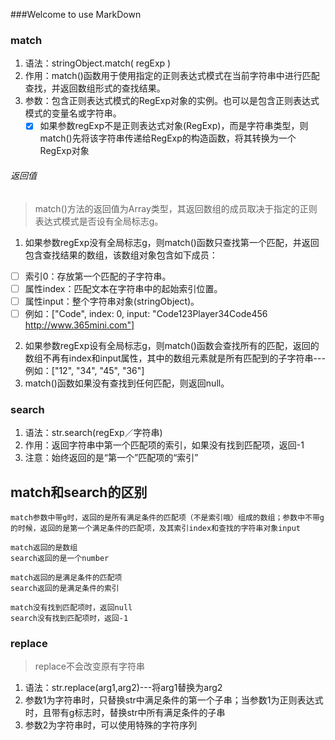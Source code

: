 ###Welcome to use MarkDown
### match         
1. 语法：stringObject.match( regExp )         
1. 作用：match()函数用于使用指定的正则表达式模式在当前字符串中进行匹配查找，并返回数组形式的查找结果。         
2. 参数：包含正则表达式模式的RegExp对象的实例。也可以是包含正则表达式模式的变量名或字符串。         
    - [x] 如果参数regExp不是正则表达式对象(RegExp)，而是字符串类型，则match()先将该字符串传递给RegExp的构造函数，将其转换为一个RegExp对象
###### 返回值             
> match()方法的返回值为Array类型，其返回数组的成员取决于指定的正则表达式模式是否设有全局标志g。         
1. 如果参数regExp没有全局标志g，则match()函数只查找第一个匹配，并返回包含查找结果的数组，该数组对象包含如下成员：         
- [ ] 索引0：存放第一个匹配的子字符串。         
- [ ] 属性index：匹配文本在字符串中的起始索引位置。         
- [ ] 属性input：整个字符串对象(stringObject)。         
- [ ] 例如：["Code", index: 0, input: "Code123Player34Code456 http://www.365mini.com"]         
2. 如果参数regExp设有全局标志g，则match()函数会查找所有的匹配，返回的数组不再有index和input属性，其中的数组元素就是所有匹配到的子字符串---例如：["12", "34", "45", "36"]
3. match()函数如果没有查找到任何匹配，则返回null。         

         


###  search         
1. 语法：str.search(regExp／字符串)         
2. 作用：返回字符串中第一个匹配项的索引，如果没有找到匹配项，返回-1         
3. 注意：始终返回的是“第一个”匹配项的“索引”         



##  match和search的区别         


```
match参数中带g时，返回的是所有满足条件的匹配项（不是索引哦）组成的数组；参数中不带g的时候，返回的是第一个满足条件的匹配项，及其索引index和查找的字符串对象input
```

         

```
match返回的是数组
search返回的是一个number
```
         


```
match返回的是满足条件的匹配项
search返回的是满足条件的索引
```
         


```
match没有找到匹配项时，返回null
search没有找到匹配项时，返回-1
```         


### replace         
> replace不会改变原有字符串         
1. 语法：str.replace(arg1,arg2)---将arg1替换为arg2         
2. 参数1为字符串时，只替换str中满足条件的第一个子串；当参数1为正则表达式时，且带有g标志时，替换str中所有满足条件的子串         
3. 参数2为字符串时，可以使用特殊的字符序列         